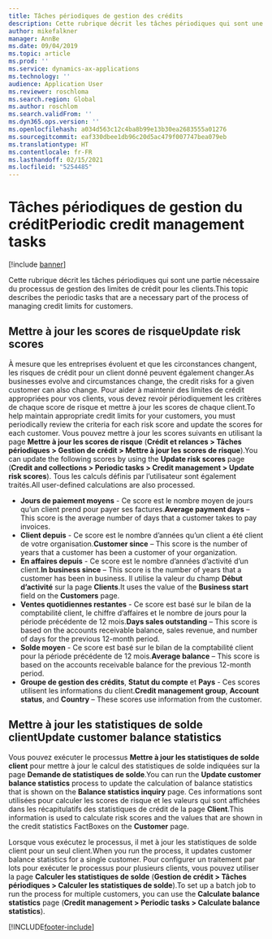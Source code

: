 ```yaml
---
title: Tâches périodiques de gestion des crédits
description: Cette rubrique décrit les tâches périodiques qui sont une partie nécessaire du processus de gestion des limites de crédit pour les clients.
author: mikefalkner
manager: AnnBe
ms.date: 09/04/2019
ms.topic: article
ms.prod: ''
ms.service: dynamics-ax-applications
ms.technology: ''
audience: Application User
ms.reviewer: roschloma
ms.search.region: Global
ms.author: roschlom
ms.search.validFrom: ''
ms.dyn365.ops.version: ''
ms.openlocfilehash: a034d563c12c4ba8b99e13b30ea2683555a01276
ms.sourcegitcommit: eaf330dbee1db96c20d5ac479f007747bea079eb
ms.translationtype: HT
ms.contentlocale: fr-FR
ms.lasthandoff: 02/15/2021
ms.locfileid: "5254485"
---
```

# <a name="periodic-credit-management-tasks"></a><span data-ttu-id="8f2e8-103">Tâches périodiques de gestion du crédit</span><span class="sxs-lookup"><span data-stu-id="8f2e8-103">Periodic credit management tasks</span></span>

[!include [banner](../includes/banner.md)]

<span data-ttu-id="8f2e8-104">Cette rubrique décrit les tâches périodiques qui sont une partie nécessaire du processus de gestion des limites de crédit pour les clients.</span><span class="sxs-lookup"><span data-stu-id="8f2e8-104">This topic describes the periodic tasks that are a necessary part of the process of managing credit limits for customers.</span></span>

## <a name="update-risk-scores"></a><span data-ttu-id="8f2e8-105">Mettre à jour les scores de risque</span><span class="sxs-lookup"><span data-stu-id="8f2e8-105">Update risk scores</span></span>

<span data-ttu-id="8f2e8-106">À mesure que les entreprises évoluent et que les circonstances changent, les risques de crédit pour un client donné peuvent également changer.</span><span class="sxs-lookup"><span data-stu-id="8f2e8-106">As businesses evolve and circumstances change, the credit risks for a given customer can also change.</span></span> <span data-ttu-id="8f2e8-107">Pour aider à maintenir des limites de crédit appropriées pour vos clients, vous devez revoir périodiquement les critères de chaque score de risque et mettre à jour les scores de chaque client.</span><span class="sxs-lookup"><span data-stu-id="8f2e8-107">To help maintain appropriate credit limits for your customers, you must periodically review the criteria for each risk score and update the scores for each customer.</span></span> <span data-ttu-id="8f2e8-108">Vous pouvez mettre à jour les scores suivants en utilisant la page **Mettre à jour les scores de risque** (**Crédit et relances \> Tâches périodiques \> Gestion de crédit \> Mettre à jour les scores de risque**).</span><span class="sxs-lookup"><span data-stu-id="8f2e8-108">You can update the following scores by using the **Update risk scores** page (**Credit and collections \> Periodic tasks \> Credit management \> Update risk scores**).</span></span> <span data-ttu-id="8f2e8-109">Tous les calculs définis par l’utilisateur sont également traités.</span><span class="sxs-lookup"><span data-stu-id="8f2e8-109">All user-defined calculations are also processed.</span></span>

- <span data-ttu-id="8f2e8-110">**Jours de paiement moyens** - Ce score est le nombre moyen de jours qu’un client prend pour payer ses factures.</span><span class="sxs-lookup"><span data-stu-id="8f2e8-110">**Average payment days** – This score is the average number of days that a customer takes to pay invoices.</span></span>
- <span data-ttu-id="8f2e8-111">**Client depuis** - Ce score est le nombre d’années qu’un client a été client de votre organisation.</span><span class="sxs-lookup"><span data-stu-id="8f2e8-111">**Customer since** – This score is the number of years that a customer has been a customer of your organization.</span></span>
- <span data-ttu-id="8f2e8-112">**En affaires depuis** - Ce score est le nombre d’années d’activité d’un client.</span><span class="sxs-lookup"><span data-stu-id="8f2e8-112">**In business since** – This score is the number of years that a customer has been in business.</span></span> <span data-ttu-id="8f2e8-113">Il utilise la valeur du champ **Début d’activité** sur la page **Clients**.</span><span class="sxs-lookup"><span data-stu-id="8f2e8-113">It uses the value of the **Business start** field on the **Customers** page.</span></span>
- <span data-ttu-id="8f2e8-114">**Ventes quotidiennes restantes** - Ce score est basé sur le bilan de la comptabilité client, le chiffre d’affaires et le nombre de jours pour la période précédente de 12 mois.</span><span class="sxs-lookup"><span data-stu-id="8f2e8-114">**Days sales outstanding** – This score is based on the accounts receivable balance, sales revenue, and number of days for the previous 12-month period.</span></span>
- <span data-ttu-id="8f2e8-115">**Solde moyen** - Ce score est basé sur le bilan de la comptabilité client pour la période précédente de 12 mois.</span><span class="sxs-lookup"><span data-stu-id="8f2e8-115">**Average balance** – This score is based on the accounts receivable balance for the previous 12-month period.</span></span>
- <span data-ttu-id="8f2e8-116">**Groupe de gestion des crédits**, **Statut du compte** et **Pays** - Ces scores utilisent les informations du client.</span><span class="sxs-lookup"><span data-stu-id="8f2e8-116">**Credit management group**, **Account status**, and **Country** – These scores use information from the customer.</span></span>

## <a name="update-customer-balance-statistics"></a><span data-ttu-id="8f2e8-117">Mettre à jour les statistiques de solde client</span><span class="sxs-lookup"><span data-stu-id="8f2e8-117">Update customer balance statistics</span></span>

<span data-ttu-id="8f2e8-118">Vous pouvez exécuter le processus **Mettre à jour les statistiques de solde client** pour mettre à jour le calcul des statistiques de solde indiquées sur la page **Demande de statistiques de solde**.</span><span class="sxs-lookup"><span data-stu-id="8f2e8-118">You can run the **Update customer balance statistics** process to update the calculation of balance statistics that is shown on the **Balance statistics inquiry** page.</span></span> <span data-ttu-id="8f2e8-119">Ces informations sont utilisées pour calculer les scores de risque et les valeurs qui sont affichées dans les récapitulatifs des statistiques de crédit de la page **Client**.</span><span class="sxs-lookup"><span data-stu-id="8f2e8-119">This information is used to calculate risk scores and the values that are shown in the credit statistics FactBoxes on the **Customer** page.</span></span>

<span data-ttu-id="8f2e8-120">Lorsque vous exécutez le processus, il met à jour les statistiques de solde client pour un seul client.</span><span class="sxs-lookup"><span data-stu-id="8f2e8-120">When you run the process, it updates customer balance statistics for a single customer.</span></span> <span data-ttu-id="8f2e8-121">Pour configurer un traitement par lots pour exécuter le processus pour plusieurs clients, vous pouvez utiliser la page **Calculer les statistiques de solde** (**Gestion de crédit \> Tâches périodiques \> Calculer les statistiques de solde**).</span><span class="sxs-lookup"><span data-stu-id="8f2e8-121">To set up a batch job to run the process for multiple customers, you can use the **Calculate balance statistics** page (**Credit management \> Periodic tasks \> Calculate balance statistics**).</span></span>


[!INCLUDE[footer-include](../../includes/footer-banner.md)]